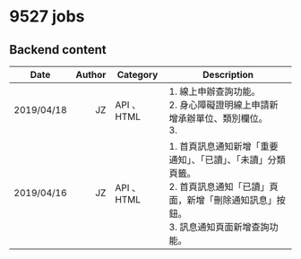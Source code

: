 # 9527 jobs

## Backend content
| Date       | Author | Category   | Description                                                                                                                                                                                                                                                                                                                                                                       |
| ---------- | -----: | ----- | --------------------------------------------------------------------------------------------------------------------------------------------------------------------------------------------------------------------------------------------------------------------------------------------------------------------------------------------------------------------------------- |
| 2019/04/18 |     JZ | API 、 HTML| 1. 線上申辦查詢功能。<br>2. 身心障礙證明線上申請新增承辦單位、類別欄位。<br>3. |
| 2019/04/16 |     JZ | API 、 HTML| 1. 首頁訊息通知新增「重要通知」、「已讀」、「未讀」分類頁籤。<br>2. 首頁訊息通知「已讀」頁面，新增「刪除通知訊息」按鈕。<br>3. 訊息通知頁面新增查詢功能。|







